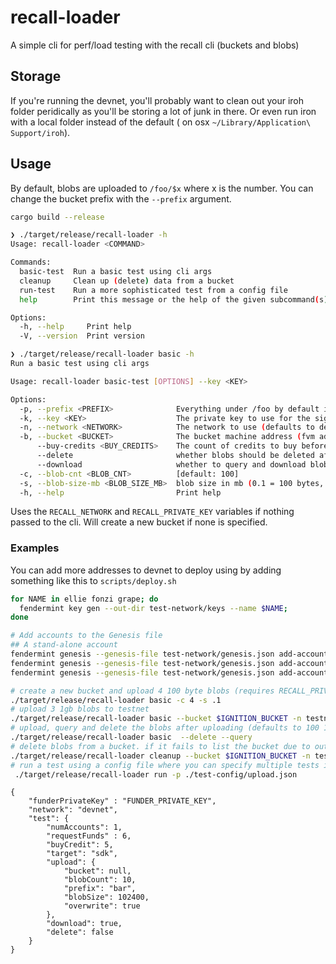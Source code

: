 # recall-loader

A simple cli for perf/load testing with the recall cli (buckets and blobs)

## Storage

If you're running the devnet, you'll probably want to clean out your iroh folder peridically as you'll be storing a lot of junk in there. Or even run iron with a local folder instead of the default ( on osx `~/Library/Application\ Support/iroh`).

## Usage

By default, blobs are uploaded to `/foo/$x` where x is the number. You can change the bucket prefix with the `--prefix` argument.

```sh
cargo build --release

❯ ./target/release/recall-loader -h
Usage: recall-loader <COMMAND>

Commands:
  basic-test  Run a basic test using cli args
  cleanup     Clean up (delete) data from a bucket
  run-test    Run a more sophisticated test from a config file
  help        Print this message or the help of the given subcommand(s)

Options:
  -h, --help     Print help
  -V, --version  Print version

❯ ./target/release/recall-loader basic -h
Run a basic test using cli args

Usage: recall-loader basic-test [OPTIONS] --key <KEY>

Options:
  -p, --prefix <PREFIX>              Everything under /foo by default in bucket can use `date +"%s"` to get the unix epoch seconds for a 'random' value for the test [default: foo]
  -k, --key <KEY>                    The private key to use for the signer wallet [env: RECALL_PRIVATE_KEY=]
  -n, --network <NETWORK>            The network to use (defaults to devnet) [env: RECALL_NETWORK=devnet]
  -b, --bucket <BUCKET>              The bucket machine address (fvm address string)
      --buy-credits <BUY_CREDITS>    The count of credits to buy before starting (defaults to not buying any)
      --delete                       whether blobs should be deleted afterward
      --download                     whether to query and download blobs after uploading them
  -c, --blob-cnt <BLOB_CNT>          [default: 100]
  -s, --blob-size-mb <BLOB_SIZE_MB>  blob size in mb (0.1 = 100 bytes, 1000 = 1gb) [default: 1.0]
  -h, --help                         Print help

```

Uses the `RECALL_NETWORK` and `RECALL_PRIVATE_KEY` variables if nothing passed to the cli. Will create a new bucket if none is specified.

### Examples

You can add more addresses to devnet to deploy using by adding something like this to `scripts/deploy.sh`

```sh
for NAME in ellie fonzi grape; do
  fendermint key gen --out-dir test-network/keys --name $NAME;
done

# Add accounts to the Genesis file
## A stand-alone account
fendermint genesis --genesis-file test-network/genesis.json add-account --public-key test-network/keys/alice.pk --balance 1000 --kind ethereum
fendermint genesis --genesis-file test-network/genesis.json add-account --public-key test-network/keys/ellie.pk --balance 1000 --kind ethereum
fendermint genesis --genesis-file test-network/genesis.json add-account --public-key test-network/keys/fonzi.pk --balance 1000 --kind ethereum
```

```sh
# create a new bucket and upload 4 100 byte blobs (requires RECALL_PRIVATE_KEY to be set, defaults to devnet)
./target/release/recall-loader basic -c 4 -s .1
# upload 3 1gb blobs to testnet
./target/release/recall-loader basic --bucket $IGNITION_BUCKET -n testnet -k $IGNITION_PRIVATE_KEY -s 1000 --blob_cnt 3
# upload, query and delete the blobs after uploading (defaults to 100 1mb blobs in a new bucket with /foo prefix)
./target/release/recall-loader basic  --delete --query
# delete blobs from a bucket. if it fails to list the bucket due to out of gas, will not delete anything
./target/release/recall-loader cleanup --bucket $IGNITION_BUCKET -n testnet -k $IGNITION_PRIVATE_KEY --prefix foo/
# run a test using a config file where you can specify multiple tests in parallel
 ./target/release/recall-loader run -p ./test-config/upload.json 
```

```jsonc
{
    "funderPrivateKey" : "FUNDER_PRIVATE_KEY",
    "network": "devnet",
    "test": {
        "numAccounts": 1,
        "requestFunds" : 6,
        "buyCredit": 5,
        "target": "sdk",
        "upload": {
            "bucket": null,
            "blobCount": 10,
            "prefix": "bar",
            "blobSize": 102400,
            "overwrite": true
        },
        "download": true,
        "delete": false
    }
}
```
